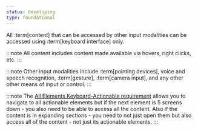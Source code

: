 ```yaml
---
status: developing
type: foundational
---
```


All :term[content] that can be accessed by other input modalities can be accessed using :term[keyboard interface] only.

:::note
All content includes content made available via hovers, right clicks, etc.
:::

:::note
Other input modalities include :term[pointing devices], voice and speech recognition, :term[gesture], :term[camera input], and any other other means of input or control.
:::

:::note
The [All Elements Keyboard-Actionable requirement](#all-elements-keyboard-actionable) allows you to navigate to all actionable elements but if the next element is 5 screens down - you also need to be able to access all the content. Also if the content is in expanding sections - you need to not just open them but also access all of the content - not just its actionable elements.
:::